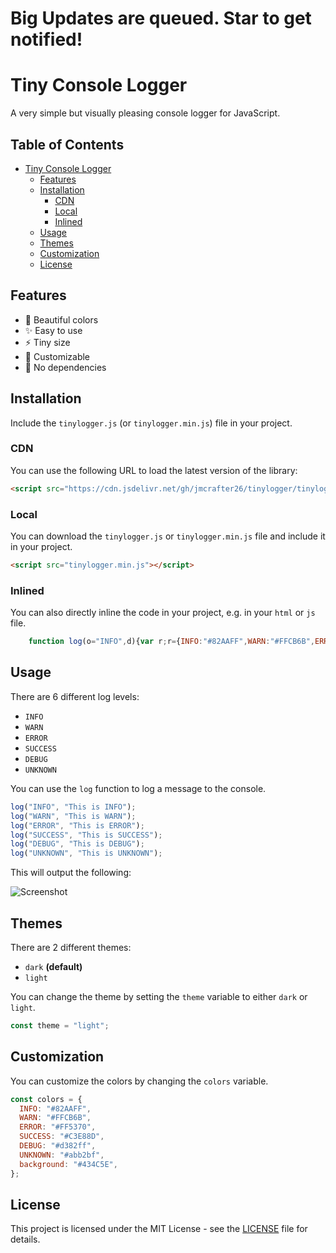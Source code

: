 # Big Updates are queued. Star to get notified!


# Tiny Console Logger

A very simple but visually pleasing console logger for JavaScript.

## Table of Contents

- [Tiny Console Logger](#tiny-console-logger)
  - [Features](#features)
  - [Installation](#installation)
    - [CDN](#cdn)
    - [Local](#local)
    - [Inlined](#inlined)
  - [Usage](#usage)
  - [Themes](#themes)
  - [Customization](#customization)
  - [License](#license)

## Features

- :art: Beautiful colors
- :sparkles: Easy to use
- :zap: Tiny size
- :wrench: Customizable
- :tada: No dependencies

## Installation

Include the `tinylogger.js` (or `tinylogger.min.js`) file in your project.

### CDN

You can use the following URL to load the latest version of the library:

```html
<script src="https://cdn.jsdelivr.net/gh/jmcrafter26/tinylogger/tinylogger.min.js"></script>
```

### Local

You can download the `tinylogger.js` or `tinylogger.min.js` file and include it in your project.

```html
<script src="tinylogger.min.js"></script>
```

### Inlined

You can also directly inline the code in your project, e.g. in your `html` or `js` file.

```js
    function log(o="INFO",d){var r;r={INFO:"#82AAFF",WARN:"#FFCB6B",ERROR:"#FF5370",SUCCESS:"#C3E88D",DEBUG:"#d382ff",UNKNOWN:"#abb2bf",background:"#434C5E"},console.log("%c [NAME OF YOUR APP] "+o+" %c "+d+" ","background: "+r[o]+"; color: "+r.background+"; padding: 1px; border-radius: 3px 0 0 3px;","background: "+r.background+"; color: "+r[o]+"; padding: 1px; border-radius: 0 3px 3px 0;")}
```

## Usage

There are 6 different log levels:

- `INFO`
- `WARN`
- `ERROR`
- `SUCCESS`
- `DEBUG`
- `UNKNOWN`

You can use the `log` function to log a message to the console.

```js
log("INFO", "This is INFO");
log("WARN", "This is WARN");
log("ERROR", "This is ERROR");
log("SUCCESS", "This is SUCCESS");
log("DEBUG", "This is DEBUG");
log("UNKNOWN", "This is UNKNOWN");
```

This will output the following:

![Screenshot](https://raw.githubusercontent.com/jmcrafter26/tinylogger/master/images/usage.png)

## Themes

There are 2 different themes:

- `dark` **(default)**
- `light`

You can change the theme by setting the `theme` variable to either `dark` or `light`.

```js
const theme = "light";
```

## Customization

You can customize the colors by changing the `colors` variable.

```js
const colors = {
  INFO: "#82AAFF",
  WARN: "#FFCB6B",
  ERROR: "#FF5370",
  SUCCESS: "#C3E88D",
  DEBUG: "#d382ff",
  UNKNOWN: "#abb2bf",
  background: "#434C5E",
};
```

## License

This project is licensed under the MIT License - see the [LICENSE](LICENSE) file for details.
